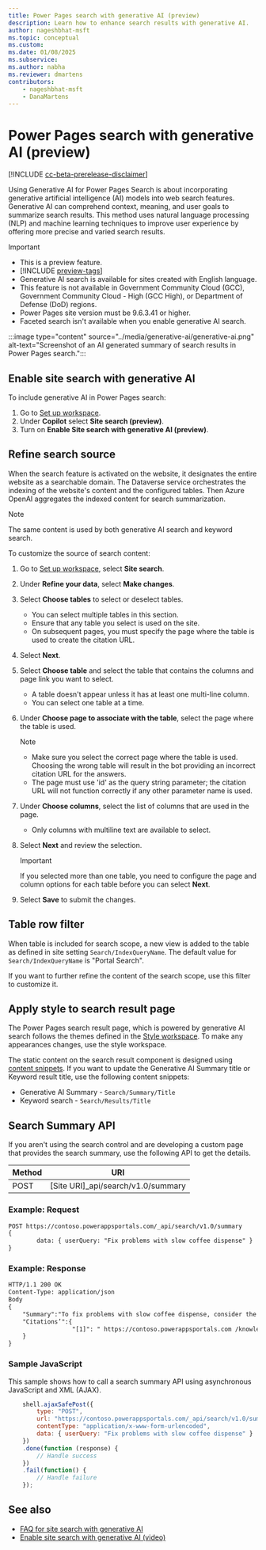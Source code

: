 ```yaml
---
title: Power Pages search with generative AI (preview)
description: Learn how to enhance search results with generative AI.
author: nageshbhat-msft
ms.topic: conceptual
ms.custom: 
ms.date: 01/08/2025
ms.subservice: 
ms.author: nabha
ms.reviewer: dmartens
contributors:
    - nageshbhat-msft
    - DanaMartens
---
```


# Power Pages search with generative AI (preview)

[!INCLUDE [cc-beta-prerelease-disclaimer](../../includes/cc-beta-prerelease-disclaimer.md)]

Using Generative AI for Power Pages Search is about incorporating generative artificial intelligence (AI) models into web search features. Generative AI can comprehend context, meaning, and user goals to summarize search results. This method uses natural language processing (NLP) and machine learning techniques to improve user experience by offering more precise and varied search results.

> [!IMPORTANT]
> - This is a preview feature.
> - [!INCLUDE [preview-tags](../../includes/cc-preview-features-definition.md)]
> - Generative AI search is available for sites created with English language.
> - This feature is not available in Government Community Cloud (GCC), Government Community Cloud - High (GCC High), or Department of Defense (DoD) regions.
> - Power Pages site version must be 9.6.3.41 or higher.
> - Faceted search isn't available when you enable generative AI search.

:::image type="content" source="../media/generative-ai/generative-ai.png" alt-text="Screenshot of an AI generated summary of search results in Power Pages search.":::

## Enable site search with generative AI

To include generative AI in Power Pages search:

1. Go to [Set up workspace](../setup-workspace.md).
1. Under **Copilot** select **Site search (preview)**.
1. Turn on **Enable Site search with generative AI (preview)**.

## Refine search source

When the search feature is activated on the website, it designates the entire website as a searchable domain. The Dataverse service orchestrates the indexing of the website's content and the configured tables. Then Azure OpenAI aggregates the indexed content for search summarization.

> [!NOTE]
> The same content is used by both generative AI search and keyword search.

To customize the source of search content:

1. Go to [Set up workspace](../setup-workspace.md), select **Site search**.
1. Under **Refine your data**, select **Make changes**.
1. Select **Choose tables** to select or deselect tables.
    - You can select multiple tables in this section.
    - Ensure that any table you select is used on the site.
    - On subsequent pages, you must specify the page where the table is used to create the citation URL.
1. Select **Next**.
1. Select **Choose table** and select the table that contains the columns and page link you want to select.
    - A table doesn't appear unless it has at least one multi-line column.
    - You can select one table at a time.
1. Under **Choose page to associate with the table**, select the page where the table is used.

    > [!NOTE]
    > - Make sure you select the correct page where the table is used. Choosing the wrong table will result in the bot providing an incorrect citation URL for the answers.
    > - The page must use 'id' as the query string parameter; the citation URL will not function correctly if any other parameter name is used.

1. Under **Choose columns**, select the list of columns that are used in the page.
    - Only columns with multiline text are available to select.
1. Select **Next** and review the selection.

    > [!IMPORTANT]
    > If you selected more than one table, you need to configure the page and column options for each table before you can select **Next**.

1. Select **Save** to submit the changes.

## Table row filter

When table is included for search scope, a new view is added to the table as defined in site setting `Search/IndexQueryName`.
The default value for `Search/IndexQueryName` is "Portal Search".

If you want to further refine the content of the search scope, use this filter to customize it.

## Apply style to search result page

The Power Pages search result page, which is powered by generative AI search follows the themes defined in the [Style workspace](../../getting-started/style-site.md). To make any appearances changes, use the style workspace.

The static content on the search result component is designed using [content snippets](../customize-content-snippets.md). If you want to update the Generative AI Summary title or Keyword result title, use the following content snippets:

- Generative AI Summary - `Search/Summary/Title`
- Keyword search - `Search/Results/Title`

## Search Summary API

If you aren't using the search control and are developing a custom page that provides the search summary, use the following API to get the details.

| Method | URI                                                    |
|--------|--------------------------------------------------------|
| POST   | \[Site URI\]\_api/search/v1.0/summary |

### Example: Request

```html
POST https://contoso.powerappsportals.com/_api/search/v1.0/summary
{
        data: { userQuery: "Fix problems with slow coffee dispense" }
}
```

### Example: Response

```html
HTTP/1.1 200 OK
Content-Type: application/json
Body
{
    "Summary":"To fix problems with slow coffee dispense, consider the following steps:\n\n1. **Check for Mineral Deposits**: One of the most common reasons for slow brewing is the buildup of mineral deposits inside the coffee maker. If you are using tap water, minerals like calcium can accumulate, leading to slow brew times and poor-tasting coffee.",
    "Citations’":{
                  "[1]": " https://contoso.powerappsportals.com /knowledgebase/article/KA-01055",
    }
}
```

### Sample JavaScript

This sample shows how to call a search summary API using asynchronous JavaScript and XML (AJAX).

```javascript
    shell.ajaxSafePost({
        type: "POST",
        url: "https://contoso.powerappsportals.com/_api/search/v1.0/summary",
        contentType: "application/x-www-form-urlencoded",
        data: { userQuery: "Fix problems with slow coffee dispense" }
    })
    .done(function (response) {
        // Handle success
    })
    .fail(function() {
        // Handle failure
    });
```

## See also

- [FAQ for site search with generative AI](../../faqs-generative-ai-search.md)
- [Enable site search with generative AI (video)](https://youtu.be/2SEGiPhyYiQ?feature=shared)
